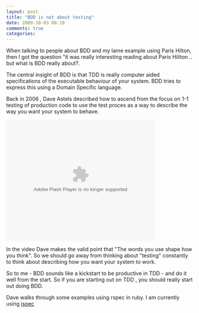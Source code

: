```yaml
---
layout: post
title: "BDD is not about testing"
date: 2009-10-03 08:10
comments: true 
categories: 
---
```

When talking to people about BDD and my lame example using Paris Hilton, then I got the question "it was really interesting reading about Paris Hiliton .. but what is BDD really about?.

The central insight of BDD is that TDD is really computer aided specifications of the executable behaviour of your system. BDD tries to express this using a Domain Specific language.

Back in 2006 , Dave Astels described how to ascend from the focus on 1-1 testing of production code to use the test proces as a way to describe the way you want your system to behave.

<embed id="VideoPlayback" style="width: 400px; height: 326px;" type="application/x-shockwave-flash" src="http://video.google.com/googleplayer.swf?docid=8135690990081075324&amp;hl=da&amp;fs=true" allowscriptaccess="always" allowfullscreen="true"></embed>

In the video Dave makes the valid point that "The words you use shape how you think".  So we should go away from thinking about "testing" constantly to think about describing how you want your system to work.

So to me - BDD sounds like a kickstart to be productive in TDD - and do it well from the start. So if you are starting out on TDD , you should really start out doing BDD.

Dave walks through some examples using rspec in ruby. I am  currently using <a href="http://github.com/visionmedia/jspec">jspec</a>